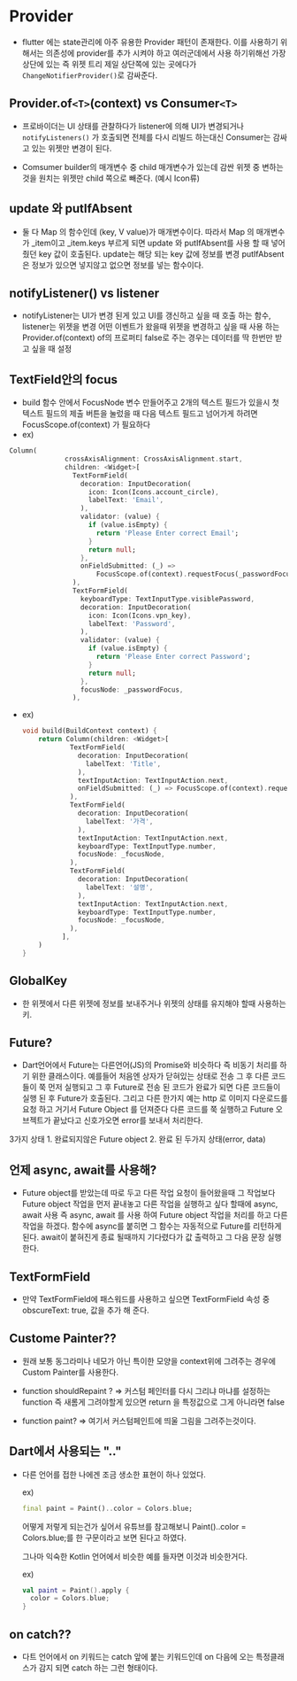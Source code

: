 # Provider
- flutter 에는 state관리에 아주 유용한 Provider 패턴이 존재한다. 이를 사용하기 위해서는 의존성에 provider를 추가 시켜야 하고 여러군데에서 사용 하기위해선 가장 상단에 있는 즉 위젯 트리 제일 상단쪽에 있는 곳에다가 `ChangeNotifierProvider()`로 감싸준다.

## Provider.of`<T>`(context) vs Consumer`<T>`
- 프로바이더는 UI 상태를 관찰하다가 listener에 의해 UI가 변경되거나 `notifyListeners()` 가 호출되면 전체를 다시 리빌드 하는대신 Consumer는 감싸고 있는 위젯만 변경이 된다.
  
- Comsumer builder의 매개변수 중 child 매개변수가 있는데 감싼 위젯 중 변하는것을 원치는 위젯만 child 쪽으로 빼준다. (예시 Icon류)

## update 와 putIfAbsent
- 둘 다 Map 의 함수인데 (key, V value)가 매개변수이다. 따라서 Map 의 매개변수가 _item이고 _item.keys 부르게 되면 update 와 putIfAbsent를 사용 할 때 넣어줬던 key 값이 호출된다. update는 해당 되는 key 값에 정보를 변경 putIfAbsent은 정보가 있으면 넣지않고 없으면 정보를 넣는 함수이다.

## notifyListener() vs listener
- notifyListener는 UI가 변경 된게 있고 UI를 갱신하고 싶을 때 호출 하는 함수, listener는 위젯을 변경 어떤 이벤트가 왔을때 위젯을 변경하고 싶을 때 사용 하는 Provider.of(context) of의 프로퍼티 false로 주는 경우는 데이터를 딱 한번만 받고 싶을 때 설정

## TextField안의 focus
- build 함수 안에서 FocusNode 변수 만들어주고 2개의 텍스트 필드가 있을시 첫 텍스트 필드의 제출 버튼을 눌렀을 때 다음 텍스트 필드고 넘어가게 하려면 FocusScope.of(context) 가 필요하다
-  ex)
  ``` Dart
  Column(
                crossAxisAlignment: CrossAxisAlignment.start,
                children: <Widget>[
                  TextFormField(
                    decoration: InputDecoration(
                      icon: Icon(Icons.account_circle),
                      labelText: 'Email',
                    ),
                    validator: (value) {
                      if (value.isEmpty) {
                        return 'Please Enter correct Email';
                      }
                      return null;
                    },
                    onFieldSubmitted: (_) =>
                        FocusScope.of(context).requestFocus(_passwordFocus),
                  ),
                  TextFormField(
                    keyboardType: TextInputType.visiblePassword,
                    decoration: InputDecoration(
                      icon: Icon(Icons.vpn_key),
                      labelText: 'Password',
                    ),
                    validator: (value) {
                      if (value.isEmpty) {
                        return 'Please Enter correct Password';
                      }
                      return null;
                    },
                    focusNode: _passwordFocus,
                  ),
   ```

- ex)
  ``` Dart
  void build(BuildContext context) {
      return Column(children: <Widget>[
              TextFormField(
                decoration: InputDecoration(
                  labelText: 'Title',
                ),
                textInputAction: TextInputAction.next,
                onFieldSubmitted: (_) => FocusScope.of(context).requestFocus(_focusNode),
              ),
              TextFormField(
                decoration: InputDecoration(
                  labelText: '가격',
                ),
                textInputAction: TextInputAction.next,
                keyboardType: TextInputType.number,
                focusNode: _focusNode,
              ),
              TextFormField(
                decoration: InputDecoration(
                  labelText: '설명',
                ),
                textInputAction: TextInputAction.next,
                keyboardType: TextInputType.number,
                focusNode: _focusNode,
              ),
            ],
      )
  }
## GlobalKey
- 한 위젯에서 다른 위젯에 정보를 보내주거나 위젯의 상태를 유지해야 할때 사용하는 키.

## Future?
- Dart언어에서 Future는 다른언어(JS)의 Promise와 비슷하다 즉 비동기 처리를 하기 위한 클래스이다.
예를들어 처음엔 상자가 닫혀있는 상태로 전송 그 후 다른 코드들이 쭉 먼저 실행되고 그 후 Future로 전송 된 코드가 완료가 되면 다른 코드들이 실행 된 후 Future가 호출된다.
그리고 다른 한가지 예는 http 로  이미지 다운로드를 요청 하고 거기서 Future Object 를 던져준다 다른 코드를 쭉 실행하고 Future 오브젝트가 끝났다고 신호가오면 error를 보내서 처리한다.

3가지 상태  1. 완료되지않은 Future object  2. 완료 된 두가지 상태(error, data)

## 언제 async, await를 사용해?
- Future object를 받았는데 따로 두고 다른 작업 요청이 들어왔을때  그 작업보다 Future object 작업을 먼저 끝내놓고 다른 작업을 실행하고 싶다 할때에 async, await 사용 즉 async, await 를 사용 하여 Future object 작업을 처리를 하고 다른 작업을 하겠다.
  함수에 async를 붙히면 그 함수는 자동적으로 Future를 리턴하게 된다. await이 붙혀진게 종료 될때까지 기다렸다가 값 출력하고 그 다음 문장 실행 한다.


## TextFormField
- 만약 TextFormField에 패스워드를 사용하고 싶으면 TextFormField 속성 중 obscureText: true, 값을 추가 해 준다.

## Custome Painter??

- 원래 보통 동그라미나 네모가 아닌 특이한 모양을 context위에 그려주는 경우에 Custom Painter를 사용한다.

- function shouldRepaint  ?  =>  커스텀 페인터를 다시 그리냐 마냐를 설정하는 function 즉 새롬게 그려야할게 있으면 return 을 특정값으로 그게 아니라면 false

- function paint? =>  여기서 커스텀페인트에 띄울 그림을 그려주는것이다.

## Dart에서 사용되는 ".."

- 다른 언어를 접한 나에겐 조금 생소한 표현이 하나 있었다.
  
  ex)
   ```Dart
  final paint = Paint()..color = Colors.blue;
  ```
  어떻게 저렇게 되는건가 싶어서 유튜브를 참고해보니 Paint()..color = Colors.blue;를 한 구문이라고 보면 된다고 하였다.

  그나마 익숙한 Kotlin 언어에서 비슷한 예를 들자면 이것과 비슷한거다.
  
  ex)
  ``` Kotlin
  val paint = Paint().apply {
    color = Colors.blue;
  } 
  ```

## on catch??

- 다트 언어에서 on 키워드는 catch 앞에 붙는 키워드인데 on 다음에 오는 특정클래스가 감지 되면 catch 하는 그런 형태이다.  